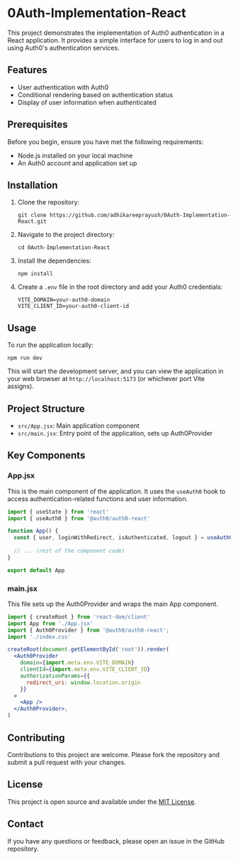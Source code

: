 # 0Auth-Implementation-React

This project demonstrates the implementation of Auth0 authentication in a React application. It provides a simple interface for users to log in and out using Auth0's authentication services.

## Features

- User authentication with Auth0
- Conditional rendering based on authentication status
- Display of user information when authenticated

## Prerequisites

Before you begin, ensure you have met the following requirements:

- Node.js installed on your local machine
- An Auth0 account and application set up

## Installation

1. Clone the repository:
   ```
   git clone https://github.com/adhikareeprayush/0Auth-Implementation-React.git
   ```

2. Navigate to the project directory:
   ```
   cd 0Auth-Implementation-React
   ```

3. Install the dependencies:
   ```
   npm install
   ```

4. Create a `.env` file in the root directory and add your Auth0 credentials:
   ```
   VITE_DOMAIN=your-auth0-domain
   VITE_CLIENT_ID=your-auth0-client-id
   ```

## Usage

To run the application locally:

```
npm run dev
```

This will start the development server, and you can view the application in your web browser at `http://localhost:5173` (or whichever port Vite assigns).

## Project Structure

- `src/App.jsx`: Main application component
- `src/main.jsx`: Entry point of the application, sets up Auth0Provider

## Key Components

### App.jsx

This is the main component of the application. It uses the `useAuth0` hook to access authentication-related functions and user information.

```jsx
import { useState } from 'react'
import { useAuth0 } from '@auth0/auth0-react'

function App() {
  const { user, loginWithRedirect, isAuthenticated, logout } = useAuth0();
  
  // ... (rest of the component code)
}

export default App
```

### main.jsx

This file sets up the Auth0Provider and wraps the main App component.

```jsx
import { createRoot } from 'react-dom/client'
import App from './App.jsx'
import { Auth0Provider } from '@auth0/auth0-react';
import './index.css'

createRoot(document.getElementById('root')).render(
  <Auth0Provider
    domain={import.meta.env.VITE_DOMAIN}
    clientId={import.meta.env.VITE_CLIENT_ID}
    authorizationParams={{
      redirect_uri: window.location.origin
    }}
  >
    <App />
  </Auth0Provider>,
)
```

## Contributing

Contributions to this project are welcome. Please fork the repository and submit a pull request with your changes.

## License

This project is open source and available under the [MIT License](LICENSE).

## Contact

If you have any questions or feedback, please open an issue in the GitHub repository.